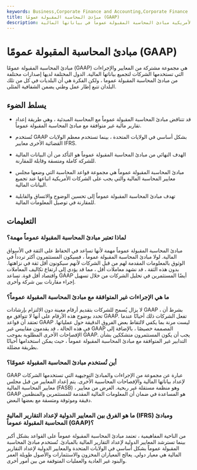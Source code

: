 ```yaml
---
keywords: Business,Corporate Finance and Accounting,Corporate Finance
title: مبادئ المحاسبة المقبولة عمومًا (GAAP)
description: مبادئ المحاسبة المقبولة عموما هي مجموعة مشتركة من مبادئ المحاسبة والمعايير والإجراءات المقبولة عموما. يجب أن تتبع الشركات العامة الأمريكية مبادئ المحاسبة المقبولة عموماً في بياناتها المالية.
---
```


# مبادئ المحاسبة المقبولة عمومًا (GAAP)
مبادئ المحاسبة المقبولة عمومًا (GAAP) هي مجموعة مشتركة من المعايير والإجراءات التي تستخدمها الشركات لتجميع بياناتها المالية. الدول المختلفة لديها إصدارات مختلفة من مبادئ المحاسبة المقبولة عموما ، ولكن الفكرة هي أن البلديات في كل من تلك البلدان تتبع إطار عمل وطني يضمن الشفافية المثلى.

## يسلط الضوء

- قد تتناقض مبادئ المحاسبة المقبولة عموماً مع المحاسبة المبدئية ، وهي طريقة إعداد تقارير مالية غير متوافقة مع مبادئ المحاسبة المقبولة عموماً.

- تُستخدم GAAP بشكل أساسي في الولايات المتحدة ، بينما تستخدم معظم الولايات القضائية الأخرى معايير IFRS.

- الهدف النهائي من مبادئ المحاسبة المقبولة عموماً هو التأكد من أن البيانات المالية للشركة كاملة ومتسقة وقابلة للمقارنة.

- مبادئ المحاسبة المقبولة عموماً هي مجموعة قواعد المحاسبة التي وضعها مجلس معايير المحاسبة المالية والتي يجب على الشركات الأمريكية اتباعها عند تجميع البيانات المالية.

- تهدف مبادئ المحاسبة المقبولة عموماً إلى تحسين الوضوح والاتساق والقابلية للمقارنة في توصيل المعلومات المالية.

## التعليمات

### لماذا تعتبر مبادئ المحاسبة المقبولة عموماً مهمة؟

مبادئ المحاسبة المقبولة عموماً مهمة لأنها تساعد في الحفاظ على الثقة في الأسواق المالية. لولا مبادئ المحاسبة المقبولة عموماً ، فسيكون المستثمرون أكثر تردداً في الوثوق بالمعلومات المقدمة لهم من قبل الشركات لأنهم سيكونون أقل ثقة في نزاهتها. بدون هذه الثقة ، قد نشهد معاملات أقل ، مما قد يؤدي إلى ارتفاع تكاليف المعاملات واقتصاد أقل قوة. تساعد GAAP أيضًا المستثمرين في تحليل الشركات من خلال تسهيل إجراء مقارنات بين شركة وأخرى.

### ما هي الإجراءات غير المتوافقة مع مبادئ المحاسبة المقبولة عموماً؟

لا يزال يُسمح للشركات بتقديم أرقام معينة دون الالتزام بإرشادات GAAP ، بشرط أن تحدد بوضوح هذه الأرقام على أنها لا تتوافق مع GAAP. تفعل الشركات ذلك أحيانًا عندما تعتقد أن قواعد GAAP ليست مرنة بما يكفي لالتقاط بعض الفروق الدقيقة حول عملياتها. في هذه الحالة ، قد يقدمون مقاييس غير GAAP المصممة خصيصًا ، بالإضافة إلى الإفصاحات الأخرى المطلوبة بموجب GAAP. يجب أن يكون المستثمرون متشككين بشأن التدابير غير المتوافقة مع مبادئ المحاسبة المقبولة عموماً ، حيث يمكن استخدامها أحيانًا بطريقة مضللة.

### أين تُستخدم مبادئ المحاسبة المقبولة عمومًا؟

GAAP عبارة عن مجموعة من الإجراءات والمبادئ التوجيهية التي تستخدمها الشركات لإعداد بياناتها المالية والإفصاحات المحاسبية الأخرى. يتم إعداد المعايير من قبل مجلس معايير المحاسبة المالية (FASB) ، وهو منظمة مستقلة غير ربحية. الغرض من معايير GAAP هو المساعدة في ضمان أن المعلومات المالية المقدمة للمستثمرين والمنظمين دقيقة وموثوقة ومتسقة مع بعضها البعض.

### ما هو الفرق بين المعايير الدولية لإعداد التقارير المالية (IFRS) ومبادئ المحاسبة المقبولة عموماً (GAAP)؟

من الناحية المفاهيمية ، تعتمد مبادئ المحاسبة المقبولة عموماً على القواعد بشكل أكبر بينما تسترشد المعايير الدولية لإعداد التقارير المالية بالمبادئ. تُستخدم مبادئ المحاسبة المقبولة عموماً بشكل أساسي في الولايات المتحدة والمعايير الدولية لإعداد التقارير المالية هي معيار دولي. يعالج المعياران المخزون والاستثمارات والأصول طويلة العمر والبنود غير العادية والعمليات المتوقفة من بين أمور أخرى.

